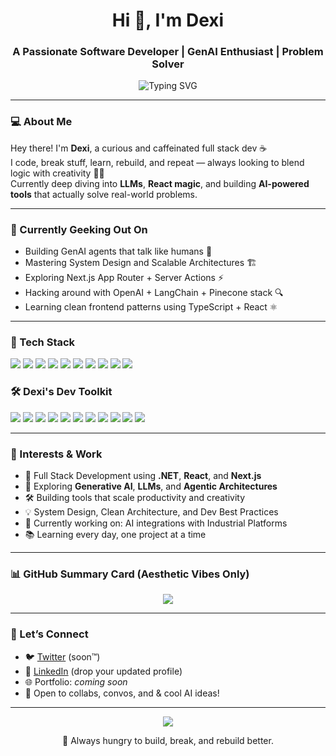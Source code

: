 <!-- Profile README for Dexi -->

<h1 align="center">Hi 👋, I'm Dexi</h1>
<h3 align="center">A Passionate Software Developer | GenAI Enthusiast | Problem Solver</h3>

<p align="center">
  <img src="https://readme-typing-svg.demolab.com?font=Fira+Code&duration=3000&pause=1000&color=4DC5DD&center=true&width=435&lines=Code.+Build.+Innovate.+Repeat.;Lover+of+Clean+Code+%26+System+Design;Chasing+Excellence+with+Every+Line+of+Code." alt="Typing SVG" />
</p>

---

### 💻 About Me

Hey there! I'm **Dexi**, a curious and caffeinated full stack dev ☕  
I code, break stuff, learn, rebuild, and repeat — always looking to blend logic with creativity 🧠💥  
Currently deep diving into **LLMs**, **React magic**, and building **AI-powered tools** that actually solve real-world problems.

---

### 🧠 Currently Geeking Out On
- Building GenAI agents that talk like humans 🤖  
- Mastering System Design and Scalable Architectures 🏗️  
- Exploring Next.js App Router + Server Actions ⚡  
- Hacking around with OpenAI + LangChain + Pinecone stack 🔍  
- Learning clean frontend patterns using TypeScript + React ⚛️  

---

### 🔧 Tech Stack

<p align="left">
  <img src="https://img.shields.io/badge/-Python-3776AB?style=flat&logo=python&logoColor=white" />
  <img src="https://img.shields.io/badge/-C%23-239120?style=flat&logo=c-sharp&logoColor=white" />
  <img src="https://img.shields.io/badge/-JavaScript-F7DF1E?style=flat&logo=javascript&logoColor=black" />
  <img src="https://img.shields.io/badge/-TypeScript-3178C6?style=flat&logo=typescript&logoColor=white" />
  <img src="https://img.shields.io/badge/-React-61DAFB?style=flat&logo=react&logoColor=black" />
  <img src="https://img.shields.io/badge/-Next.js-000000?style=flat&logo=next.js&logoColor=white" />
  <img src="https://img.shields.io/badge/-LLM-blueviolet?style=flat&logo=openai&logoColor=white" />
  <img src="https://img.shields.io/badge/-GenAI-ff69b4?style=flat" />
  <img src="https://img.shields.io/badge/-Node.js-339933?style=flat&logo=node.js&logoColor=white" />
  <img src="https://img.shields.io/badge/-SQL-4479A1?style=flat&logo=mysql&logoColor=white" />
</p>

### 🛠️ Dexi's Dev Toolkit

<p align="left">
  <img src="https://img.shields.io/badge/Python-3776AB?style=flat-square&logo=python&logoColor=white" />
  <img src="https://img.shields.io/badge/C%23-239120?style=flat-square&logo=c-sharp&logoColor=white" />
  <img src="https://img.shields.io/badge/JavaScript-F7DF1E?style=flat-square&logo=javascript&logoColor=black" />
  <img src="https://img.shields.io/badge/TypeScript-3178C6?style=flat-square&logo=typescript&logoColor=white" />
  <img src="https://img.shields.io/badge/React-61DAFB?style=flat-square&logo=react&logoColor=black" />
  <img src="https://img.shields.io/badge/Next.js-000000?style=flat-square&logo=next.js&logoColor=white" />
  <img src="https://img.shields.io/badge/Node.js-339933?style=flat-square&logo=node.js&logoColor=white" />
  <img src="https://img.shields.io/badge/SQL-4479A1?style=flat-square&logo=mysql&logoColor=white" />
  <img src="https://img.shields.io/badge/LLM-8250DF?style=flat-square&logo=openai&logoColor=white" />
  <img src="https://img.shields.io/badge/GenAI-%23FF69B4?style=flat-square&logo=sparkfun&logoColor=white" />
  <img src="https://img.shields.io/badge/AI%20Agents-8E44AD?style=flat-square&logo=autoprefixer&logoColor=white" />
</p>

---

### 🧠 Interests & Work

- 🧱 Full Stack Development using **.NET**, **React**, and **Next.js**
- 🧬 Exploring **Generative AI**, **LLMs**, and **Agentic Architectures**
- 🛠 Building tools that scale productivity and creativity
- 💡 System Design, Clean Architecture, and Dev Best Practices
- 🔭 Currently working on: AI integrations with Industrial Platforms
- 📚 Learning every day, one project at a time

---

### 📊 GitHub Summary Card (Aesthetic Vibes Only)

<p align="center">
  <img src="https://github-profile-summary-cards.vercel.app/api/cards/profile-details?username=your-username&theme=tokyonight" />
</p>

---

### 🔗 Let’s Connect

- 🐦 [Twitter](https://twitter.com/) (soon™)
- 💼 [LinkedIn](https://www.linkedin.com/) (drop your updated profile)
- 🌐 Portfolio: *coming soon*
- 🧠 Open to collabs, convos, and & cool AI ideas!

---

<p align="center">
  <img src="https://quotes-github-readme.vercel.app/api?type=horizontal&theme=radical" />
</p>

<p align="center">
  🚀 Always hungry to build, break, and rebuild better.
</p>
